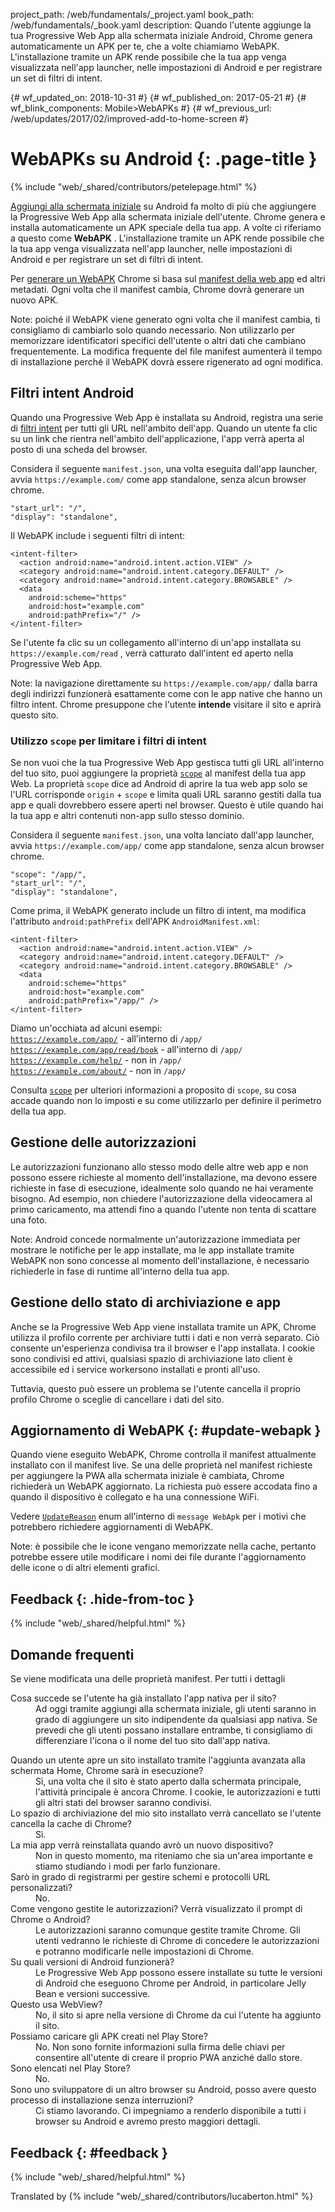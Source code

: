 project_path: /web/fundamentals/_project.yaml
book_path: /web/fundamentals/_book.yaml
description: Quando l'utente aggiunge la tua Progressive Web App alla schermata
iniziale Android, Chrome genera automaticamente un APK per te, che a volte
chiamiamo WebAPK. L'installazione tramite un APK rende possibile che la tua app
venga visualizzata nell'app launcher, nelle impostazioni di Android e per
registrare un set di filtri di intent.

{# wf_updated_on: 2018-10-31 #}
{# wf_published_on: 2017-05-21 #}
{# wf_blink_components: Mobile>WebAPKs #}
{# wf_previous_url: /web/updates/2017/02/improved-add-to-home-screen #}

# WebAPKs su Android {: .page-title }

{% include "web/_shared/contributors/petelepage.html" %}

[Aggiungi alla schermata iniziale](/web/fundamentals/app-install-banners/) su
Android fa molto di più che aggiungere la Progressive Web App alla schermata
iniziale dell'utente. Chrome genera e installa automaticamente un APK speciale
della tua app. A volte ci riferiamo a questo come **WebAPK** . L'installazione
tramite un APK rende possibile che la tua app venga visualizzata nell'app
launcher, nelle impostazioni di Android e per registrare un set di filtri di
intent.

Per [generare un
WebAPK](https://chromium.googlesource.com/chromium/src/+/master/chrome/android/webapk/README)
Chrome si basa sul [manifest della web app](/web/fundamentals/web-app-manifest/)
ed altri metadati. Ogni volta che il manifest cambia, Chrome dovrà generare un
nuovo APK.

Note: poiché il WebAPK viene generato ogni volta che il manifest cambia, ti
consigliamo di cambiarlo solo quando necessario. Non utilizzarlo per memorizzare
identificatori specifici dell'utente o altri dati che cambiano frequentemente.
La modifica frequente del file manifest aumenterà il tempo di installazione
perché il WebAPK dovrà essere rigenerato ad ogni modifica.

## Filtri intent Android

Quando una Progressive Web App è installata su Android, registra una serie di
[filtri intent](https://developer.android.com/guide/components/intents-filters)
per tutti gli URL nell'ambito dell'app. Quando un utente fa clic su un link che
rientra nell'ambito dell'applicazione, l'app verrà aperta al posto di una scheda
del browser.

Considera il seguente `manifest.json`, una volta eseguita dall'app launcher,
avvia `https://example.com/` come app standalone, senza alcun browser chrome.

```
"start_url": "/",
"display": "standalone",
```

Il WebAPK include i seguenti filtri di intent:

```
<intent-filter>
  <action android:name="android.intent.action.VIEW" />
  <category android:name="android.intent.category.DEFAULT" />
  <category android:name="android.intent.category.BROWSABLE" />
  <data
    android:scheme="https"
    android:host="example.com"
    android:pathPrefix="/" />
</intent-filter>
```

Se l'utente fa clic su un collegamento all'interno di un'app installata su
`https://example.com/read` , verrà catturato dall'intent ed aperto nella
Progressive Web App.

Note: la navigazione direttamente su `https://example.com/app/` dalla barra
degli indirizzi funzionerà esattamente come con le app native che hanno un
filtro intent. Chrome presuppone che l'utente <b>intende</b> visitare il sito e
aprirà questo sito.

### Utilizzo `scope` per limitare i filtri di intent

Se non vuoi che la tua Progressive Web App gestisca tutti gli URL all'interno
del tuo sito, puoi aggiungere la proprietà
[`scope`](/web/fundamentals/web-app-manifest/#scope) al manifest della tua app
Web. La proprietà `scope` dice ad Android di aprire la tua web app solo se l'URL
corrisponde `origin` + `scope` e limita quali URL saranno gestiti dalla tua app
e quali dovrebbero essere aperti nel browser. Questo è utile quando hai la tua
app e altri contenuti non-app sullo stesso dominio.

Considera il seguente `manifest.json`, una volta lanciato dall'app launcher,
avvia `https://example.com/app/` come app standalone, senza alcun browser
chrome.

```
"scope": "/app/",
"start_url": "/",
"display": "standalone",
```

Come prima, il WebAPK generato include un filtro di intent, ma modifica
l'attributo `android:pathPrefix` dell'APK `AndroidManifest.xml`:

```
<intent-filter>
  <action android:name="android.intent.action.VIEW" />
  <category android:name="android.intent.category.DEFAULT" />
  <category android:name="android.intent.category.BROWSABLE" />
  <data
    android:scheme="https"
    android:host="example.com"
    android:pathPrefix="/app/" />
</intent-filter>
```

Diamo un'occhiata ad alcuni esempi: <br> <span
class="compare-yes"><code>https://example.com/app/</code> - all'interno di
<code>/app/</code> </span><br> <span
class="compare-yes"><code>https://example.com/app/read/book</code> - all'interno
di <code>/app/</code> </span><br> <span
class="compare-no"><code>https://example.com/help/</code> - non in
<code>/app/</code> </span><br> <span
class="compare-no"><code>https://example.com/about/</code> - non in
<code>/app/</code></span>

Consulta [`scope`](/web/fundamentals/web-app-manifest/) per ulteriori
informazioni a proposito di `scope`, su cosa accade quando non lo imposti e su
come utilizzarlo per definire il perimetro della tua app.

## Gestione delle autorizzazioni

Le autorizzazioni funzionano allo stesso modo delle altre web app e non possono
essere richieste al momento dell'installazione, ma devono essere richieste in
fase di esecuzione, idealmente solo quando ne hai veramente bisogno. Ad esempio,
non chiedere l'autorizzazione della videocamera al primo caricamento, ma attendi
fino a quando l'utente non tenta di scattare una foto.

Note: Android concede normalmente un'autorizzazione immediata per mostrare le
notifiche per le app installate, ma le app installate tramite WebAPK non sono
concesse al momento dell'installazione, è necessario richiederle in fase di
runtime all'interno della tua app.

## Gestione dello stato di archiviazione e app

Anche se la Progressive Web App viene installata tramite un APK, Chrome utilizza
il profilo corrente per archiviare tutti i dati e non verrà separato. Ciò
consente un'esperienza condivisa tra il browser e l'app installata. I cookie
sono condivisi ed attivi, qualsiasi spazio di archiviazione lato client è
accessibile ed i service workersono installati e pronti all'uso.

Tuttavia, questo può essere un problema se l'utente cancella il proprio profilo
Chrome o sceglie di cancellare i dati del sito.

## Aggiornamento di WebAPK {: #update-webapk }

Quando viene eseguito WebAPK, Chrome controlla il manifest attualmente
installato con il manifest live. Se una delle proprietà nel manifest richieste
per aggiungere la PWA alla schermata iniziale è cambiata, Chrome richiederà un
WebAPK aggiornato. La richiesta può essere accodata fino a quando il dispositivo
è collegato e ha una connessione WiFi.

Vedere
[`UpdateReason`](https://cs.chromium.org/chromium/src/chrome/browser/android/webapk/webapk.proto?l=35)
enum all'interno di `message WebApk` per i motivi che potrebbero richiedere
aggiornamenti di WebAPK.

Note: è possibile che le icone vengano memorizzate nella cache, pertanto
potrebbe essere utile modificare i nomi dei file durante l'aggiornamento delle
icone o di altri elementi grafici.

## Feedback {: .hide-from-toc }

{% include "web/_shared/helpful.html" %}

<div class="clearfix"></div>

## Domande frequenti

Se viene modificata una delle proprietà manifest. Per tutti i dettagli

<dl>
  <dt>Cosa succede se l'utente ha già installato l'app nativa per il sito?</dt>
<dd>Ad oggi tramite aggiungi alla schermata iniziale, gli utenti saranno in
grado di aggiungere un sito indipendente da qualsiasi app nativa. Se prevedi che
gli utenti possano installare entrambe, ti consigliamo di differenziare l'icona
o il nome del tuo sito dall'app nativa.</dd>
</dl>

<dt>Quando un utente apre un sito installato tramite l'aggiunta avanzata alla
schermata Home, Chrome sarà in esecuzione?</dt>
<dd>Sì, una volta che il sito è stato aperto dalla schermata principale,
l'attività principale è ancora Chrome. I cookie, le autorizzazioni e tutti gli
altri stati del browser saranno condivisi.</dd>


<dt>Lo spazio di archiviazione del mio sito installato verrà cancellato se
l'utente cancella la cache di Chrome?</dt>
  <dd>Sì.</dd>


  <dt>La mia app verrà reinstallata quando avrò un nuovo dispositivo?</dt>
<dd>Non in questo momento, ma riteniamo che sia un'area importante e stiamo
studiando i modi per farlo funzionare.</dd>


<dt>Sarò in grado di registrarmi per gestire schemi e protocolli URL
personalizzati?</dt>
  <dd>No.</dd>


<dt>Come vengono gestite le autorizzazioni? Verrà visualizzato il prompt di
Chrome o Android?</dt>
<dd>Le autorizzazioni saranno comunque gestite tramite Chrome. Gli utenti
vedranno le richieste di Chrome di concedere le autorizzazioni e potranno
modificarle nelle impostazioni di Chrome.</dd>


  <dt>Su quali versioni di Android funzionerà?</dt>
<dd>Le Progressive Web App possono essere installate su tutte le versioni di
Android che eseguono Chrome per Android, in particolare Jelly Bean e versioni
successive.</dd>


  <dt>Questo usa WebView?</dt>
<dd>No, il sito si apre nella versione di Chrome da cui l'utente ha aggiunto
il sito.</dd>


  <dt>Possiamo caricare gli APK creati nel Play Store?</dt>
<dd>No. Non sono fornite informazioni sulla firma delle chiavi per consentire
all'utente di creare il proprio PWA anziché dallo store.</dd>


  <dt>Sono elencati nel Play Store?</dt>
  <dd>No.</dd>


<dt>Sono uno sviluppatore di un altro browser su Android, posso avere questo
processo di installazione senza interruzioni?</dt>
<dd>Ci stiamo lavorando. Ci impegniamo a renderlo disponibile a tutti i
browser su Android e avremo presto maggiori dettagli.</dd>





## Feedback {: #feedback }

{% include "web/_shared/helpful.html" %}

Translated by
{% include "web/_shared/contributors/lucaberton.html" %}
